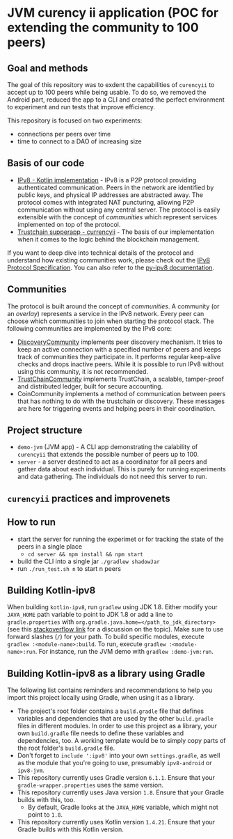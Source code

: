# JVM curency ii application (POC for extending the community to 100 peers)

## Goal and methods
The goal of this repository was to exdent the capabilities of `curencyii` to accept up to 100 peers while being usable. To do so, we removed the Android part, reduced the app to a CLI and created the perfect environment to experiment and run tests that improve efficiency.

This repository is focused on two experiments:
- connections per peers over time
- time to connect to a DAO of increasing size

## Basis of our code

- [IPv8 - Kotlin implementation](https://github.com/Tribler/kotlin-ipv8) -  IPv8 is a P2P protocol providing authenticated communication. Peers in the network are identified by public keys, and physical IP addresses are abstracted away. The protocol comes with integrated NAT puncturing, allowing P2P communication without using any central server. The protocol is easily extensible with the concept of *communities* which represent services implemented on top of the protocol.
- [Trustchain supperapp - currencyii](https://github.com/Tribler/trustchain-superapp) - The basis of our implementation when it comes to the logic behind the blockchain management.

If you want to deep dive into technical details of the protocol and understand how existing communities work, please check out the [IPv8 Protocol Specification](doc/INDEX.md). You can also refer to the [py-ipv8 documentation](https://py-ipv8.readthedocs.io/en/latest/).


## Communities

The protocol is built around the concept of *communities*. A community (or an *overlay*) represents a service in the IPv8 network. Every peer can choose which communities to join when starting the protocol stack. The following communities are implemented by the IPv8 core:

- [DiscoveryCommunity](doc/DiscoveryCommunity.md) implements peer discovery mechanism. It tries to keep an active connection with a specified number of peers and keeps track of communities they participate in. It performs regular keep-alive checks and drops inactive peers. While it is possible to run IPv8 without using this community, it is not recommended.
- [TrustChainCommunity](doc/TrustChainCommunity.md) implements TrustChain, a scalable, tamper-proof and distributed ledger, built for secure accounting.
- CoinCommunity implements a method of communication between peers that has nothing to do with the trustchain or discovery. These messages are here for triggering events and helping peers in their coordination.

## Project structure

- `demo-jvm` (JVM app) - A CLI app demonstrating the calability of `curencyii` that extends the possible number of peers up to 100.
- `server` - a server destined to act as a coordinator for all peers and gather data about each individual. This is purely for running experiments and data gathering. The individuals do not need this server to run.

## `curencyii` practices and improvenets

## How to run
* start the server for running the experimet or for tracking the state of the peers in a single place
  * `cd server && npm install && npm start`
* build the CLI into a single jar `./gradlew shadowJar`
* run `./run_test.sh n` to start n peers 

## Building Kotlin-ipv8
When building `kotlin-ipv8`, run `gradlew` using JDK 1.8. Either modify your `JAVA_HOME` path variable to point to JDK 1.8 or add a line to `gradle.properties` with `org.gradle.java.home=</path_to_jdk_directory>` (see this [stackoverflow link](https://stackoverflow.com/questions/18487406/how-do-i-tell-gradle-to-use-specific-jdk-version) for a discussion on the topic). Make sure to use forward slashes (`/`) for your path. To build specific modules, execute `gradlew :<module-name>:build`. To run, execute `gradlew :<module-name>:run`. For instance, run the JVM demo with `gradlew :demo-jvm:run`.

## Building Kotlin-ipv8 as a library using Gradle

The following list contains reminders and recommendations to help you import this project locally using Gradle,
when using it as a library.

- The project's root folder contains a `build.gradle` file that defines variables and dependencies that are used by
the other `build.gradle` files in different modules. In order to use this project as a library, your own `build.gradle`
file needs to define these variables and dependencies, too. A working template would be to simply copy parts of the root
folder's `build.gradle` file.
- Don't forget to `include ':ipv8'` into your own `settings.gradle`,
as well as the module that you're going to use, presumably `ipv8-android` or `ipv8-jvm`.
- This repository currently uses Gradle version `6.1.1`. Ensure that your `gradle-wrapper.properties` uses the same version.
- This repository currently uses Java version `1.8`. Ensure that your Gradle builds with this, too.
  - By default, Gradle looks at the `JAVA_HOME` variable, which might not point to `1.8`.
- This repository currently uses Kotlin version `1.4.21`. Ensure that your Gradle builds with this Kotlin version.


